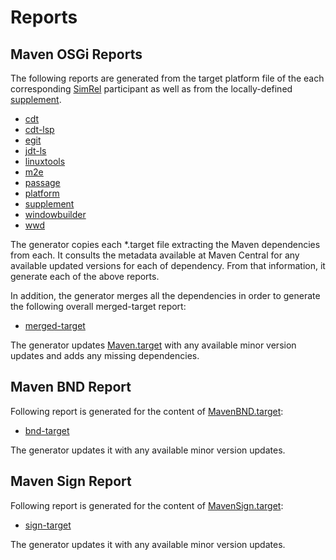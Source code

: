 # Reports


## Maven OSGi Reports

The following reports are generated from the target platform file of the each corresponding [SimRel](https://ci.eclipse.org/simrel/) participant
as well as from the locally-defined [supplement](../maven-osgi/tp/other/MavenSupplement.target).

<!-- maven-osgi -->

- [cdt](maven-osgi/cdt/REPORT.md)
- [cdt-lsp](maven-osgi/cdt-lsp/REPORT.md)
- [egit](maven-osgi/egit/REPORT.md)
- [jdt-ls](maven-osgi/jdt-ls/REPORT.md)
- [linuxtools](maven-osgi/linuxtools/REPORT.md)
- [m2e](maven-osgi/m2e/REPORT.md)
- [passage](maven-osgi/passage/REPORT.md)
- [platform](maven-osgi/platform/REPORT.md)
- [supplement](maven-osgi/supplement/REPORT.md)
- [windowbuilder](maven-osgi/windowbuilder/REPORT.md)
- [wwd](maven-osgi/wwd/REPORT.md)

<!-- maven-osgi -->

The generator copies each *.target file extracting the Maven dependencies from each.
It consults the metadata available at Maven Central for any available updated versions for each of dependency.
From that information, it generate each of the above reports.

In addition, the generator merges all the dependencies in order to generate the following overall merged-target report:

- [merged-target](maven-osgi/merged-target/REPORT.md)

The generator updates [Maven.target](../maven-osgi/tp/Maven.target) with any available minor version updates and adds any missing dependencies.


## Maven BND Report

Following report is generated for the content of [MavenBND.target](../maven-bnd/tp/MavenBND.target):

- [bnd-target](maven-bnd/merged-target/REPORT.md)

The generator updates it with any available minor version updates.

## Maven Sign Report

Following report is generated for the content of [MavenSign.target](../maven-sign/tp/MavenSign.target):

- [sign-target](maven-sign/merged-target/REPORT.md)

The generator updates it with any available minor version updates.

